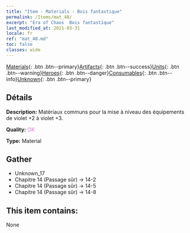 ```yaml
---
title: "Item - Materials - Bois fantastique"
permalink: /Items/mat_48/
excerpt: "Era of Chaos  Bois fantastique"
last_modified_at: 2021-03-31
locale: fr
ref: "mat_48.md"
toc: false
classes: wide
---
```

 [Materials](/fr/Items/){: .btn .btn--primary}[Artifacts](/fr/Items/Artifacts/){: .btn .btn--success}[Units](/fr/Items/Units/){: .btn .btn--warning}[Heroes](/fr/Items/Heroes/){: .btn .btn--danger}[Consumables](/fr/Items/Consumables/){: .btn .btn--info}[Unknown](/fr/Items/Unknown/){: .btn .btn--primary}

## Détails
 **Description:** Matériaux communs pour la mise à niveau des équipements de violet +2 à violet +3.

 **Quality:** <span style="color: #DA70D6">OK</span>

 **Type:** Material

## Gather

*    Unknown_17 
*    Chapitre 14 (Passage sûr) -> 14-2 
*    Chapitre 14 (Passage sûr) -> 14-5 
*    Chapitre 14 (Passage sûr) -> 14-8 

## This item contains:

  None

